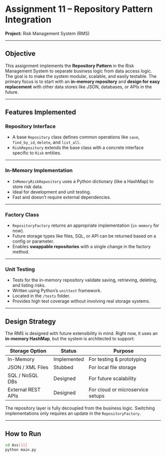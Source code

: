 # Assignment 11 – Repository Pattern Integration  
**Project:** Risk Management System (RMS)

---

## Objective

This assignment implements the **Repository Pattern** in the Risk Management System to separate business logic from data access logic. The goal is to make the system modular, scalable, and easily testable. The primary focus is to start with an **in-memory repository** and **design for easy replacement** with other data stores like JSON, databases, or APIs in the future.

---

## Features Implemented

### Repository Interface

- A base `Repository` class defines common operations like `save`, `find_by_id`, `delete`, and `list_all`.
- `RiskRepository` extends the base class with a concrete interface specific to `Risk` entities.

---

### In-Memory Implementation

- `InMemoryRiskRepository` uses a Python dictionary (like a HashMap) to store risk data.
- Ideal for development and unit testing.
- Fast and doesn’t require external dependencies.

---

### Factory Class

- `RepositoryFactory` returns an appropriate implementation (`in-memory` for now).
- Future storage types like files, SQL, or API can be returned based on a config or parameter.
- Enables **swappable repositories** with a single change in the factory method.

---

### Unit Testing

- Tests for the in-memory repository validate saving, retrieving, deleting, and listing risks.
- Written using Python’s `unittest` framework.
- Located in the `/tests` folder.
- Provides high test coverage without involving real storage systems.


---

## Design Strategy

The RMS is designed with future extensibility in mind. Right now, it uses an **in-memory HashMap**, but the system is architected to support:

| Storage Option           | Status       | Purpose                            |
|--------------------------|--------------|-------------------------------------|
| In-Memory              | Implemented | For testing & prototyping           |
| JSON / XML Files       | Stubbed     | For local file storage              |
| SQL / NoSQL DBs        | Designed    | For future scalability              |
| External REST APIs     | Designed    | For cloud or microservice setups    |

The repository layer is fully decoupled from the business logic. Switching implementations only requires an update in the `RepositoryFactory`.

---

## How to Run

```bash
cd Ass[11]
python main.py

